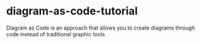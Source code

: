 # diagram-as-code-tutorial
Diagram as Code is an approach that allows you to create diagrams through code instead of traditional graphic tools
